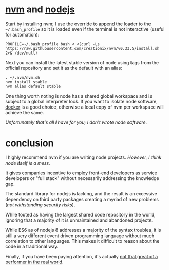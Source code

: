 
# [nvm](https://github.com/creationix/nvm) and [nodejs](https://nodejs.org/en/)

Start by installing nvm; I use the override to append the loader to the `~/.bash_profile` so it is loaded even if the terminal is not interactive (useful for automation):

	PROFILE=~/.bash_profile bash < <(curl -Ls https://raw.githubusercontent.com/creationix/nvm/v0.33.5/install.sh 2>& /dev/null)

Next you can install the latest stable version of node using tags from the official repository and set it as the default with an alias:

	. ~/.nvm/nvm.sh
	nvm install stable
	nvm alias default stable

One thing worth noting is node has a shared global workspace and is subject to a global interpreter lock.  If you want to isolate node software, [docker](https://www.docker.com/) is a good choice, otherwise a local copy of nvm per workspace will achieve the same.

_Unfortunately that's all I have for you; I don't wrote node software._


# conclusion

I highly recommend nvm if you are writing node projects.  _However, I think node itself is a mess._

It gives companies incentive to employ front-end developers as service developers or "full stack" without necessarily addressing the knowledge gap.

The standard library for nodejs is lacking, and the result is an excessive dependency on third party packages creating a myriad of new problems (_not withstanding security risks_).

While touted as having the largest shared code repository in the world, ignoring that a majority of it is unmaintained and abandoned projects.

While ES6 as of nodejs 8 addresses a majority of the syntax troubles, it is still a very different event driven programming language without much correlation to other languages.  This makes it difficult to reason about the code in a traditional way.

Finally, if you have been paying attention, it's actually [not that great of a performer in the real world](https://www.toptal.com/back-end/server-side-io-performance-node-php-java-go).
